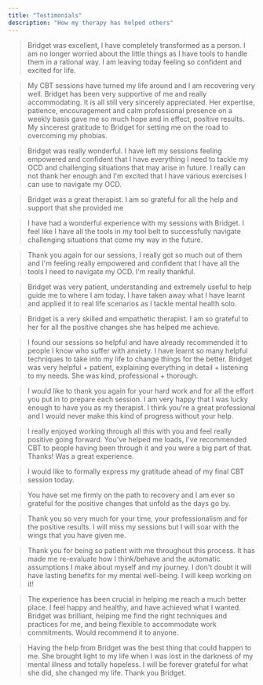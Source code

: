 ```yaml
---
title: "Testimonials"
description: "How my therapy has helped others"
---
```


> Bridget was excellent, I have completely transformed as a person. I am no longer worried about the little things as I have tools to handle them in a rational way. I am leaving today feeling so confident and excited for life.

> My CBT sessions have turned my life around and I am recovering very well. Bridget has been very supportive of me and really accommodating. It is all still very sincerely appreciated. Her expertise, patience, encouragement and calm professional presence on a weekly basis gave me so much hope and in effect, positive results. My sincerest gratitude to Bridget for setting me on the road to overcoming my phobias.

> Bridget was really wonderful. I have left my sessions feeling empowered and confident that I have everything I need to tackle my OCD and challenging situations that may arise in future. I really can not thank her enough and I'm excited that I have various exercises I can use to navigate my OCD.

> Bridget was a great therapist. I am so grateful for all the help and support that she provided me

> I have had a wonderful experience with my sessions with Bridget. I feel like I have all the tools in my tool belt to successfully navigate challenging situations that come my way in the future.

> Thank you again for our sessions, I really got so much out of them and I'm feeling really empowered and confident that I have all the tools I need to navigate my OCD. I'm really thankful.

> Bridget was very patient, understanding and extremely useful to help guide me to where I am today. I have taken away what I have learnt and applied it to real life scenarios as I tackle mental health solo.

> Bridget is a very skilled and empathetic therapist. I am so grateful to her for all the positive changes she has helped me achieve.

> I found our sessions so helpful and have already recommended it to people I know who suffer with anxiety. I have learnt so many helpful techniques to take into my life to change things for the better. Bridget was very helpful + patient, explaining everything in detail + listening to my needs. She was kind, professional + thorough.

> I would like to thank you again for your hard work and for all the effort you put in to prepare each session. I am very happy that I was lucky enough to have you as my therapist. I think you're a great professional and I would never make this kind of progress without your help.

> I really enjoyed working through all this with you and feel really positive going forward. You've helped me loads, I've recommended CBT to people having been through it and you were a big part of that. Thanks! Was a great experience.

> I would like to formally express my gratitude ahead of my final CBT session today.

> You have set me firmly on the path to recovery and I am ever so grateful for the positive changes that unfold as the days go by.

> Thank you so very much for your time, your professionalism and for the positive results. I will miss my sessions but I will soar with the wings that you have given me.

> Thank you for being so patient with me throughout this process. It has made me re-evaluate how I think/behave and the automatic assumptions I make about myself and my journey. I don't doubt it will have lasting benefits for my mental well-being. I will keep working on it!

> The experience has been crucial in helping me reach a much better place. I feel happy and healthy, and have achieved what I wanted. Bridget was brilliant, helping me find the right techniques and practices for me, and being flexible to accommodate work commitments. Would recommend it to anyone.

> Having the help from Bridget was the best thing that could happen to me. She brought light to my life when I was lost in the darkness of my mental illness and totally hopeless. I will be forever grateful for what she did, she changed my life. Thank you Bridget. 